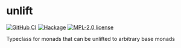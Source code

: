 # unlift

[![GitHub CI](https://github.com/kowainik/unlift/workflows/CI/badge.svg)](https://github.com/kowainik/unlift/actions)
[![Hackage](https://img.shields.io/hackage/v/unlift.svg?logo=haskell)](https://hackage.haskell.org/package/unlift)
[![MPL-2.0 license](https://img.shields.io/badge/license-MPL--2.0-blue.svg)](LICENSE)

Typeclass for monads that can be unlifted to arbitrary base monads
